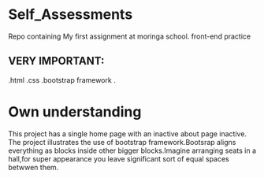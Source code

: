 # Self_Assessments
Repo containing My first assignment at moringa school.
front-end practice

## VERY IMPORTANT:
.html
.css  .bootstrap framework
.
# Own understanding

This project has a single home page with an inactive about page inactive.
The project illustrates the use of bootstrap framework.Bootsrap aligns everything as blocks inside other
bigger blocks.Imagine arranging seats in a hall,for super appearance you leave significant sort of equal spaces betwwen them.







